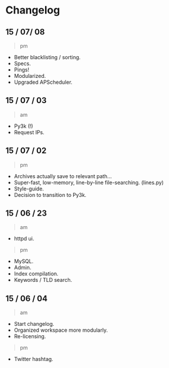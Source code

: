 # Changelog

## 15 / 07/ 08

>pm
* Better blacklisting / sorting.
* Specs.
* Pings!
*   Modularized.
*   Upgraded APScheduler.

## 15 / 07 / 03

>am
* Py3k (!)
* Request IPs.

## 15 / 07 / 02

> pm
* Archives actually save to relevant path...
* Super-fast, low-memory, line-by-line file-searching. (lines.py)
* Style-guide.
* Decision to transition to Py3k.

## 15 / 06 / 23

> am
* httpd ui.

> pm
* MySQL.
* Admin.
* Index compilation.
* Keywords / TLD search.

## 15 / 06 / 04

> am
* Start changelog.
* Organized workspace more modularly.
* Re-licensing.

> pm
* Twitter hashtag.